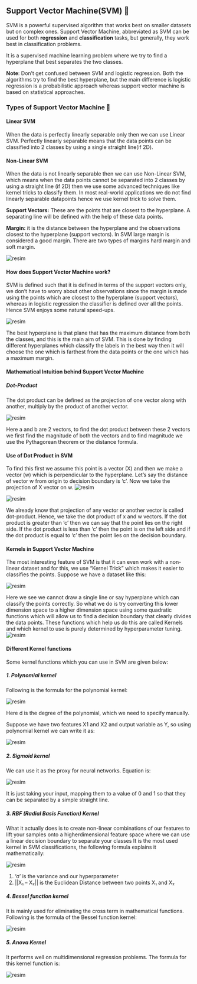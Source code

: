 ## **Support Vector Machine(SVM) :star2:** ## 

SVM is a powerful supervised algorithm that works best on smaller datasets but on complex ones. Support
Vector Machine, abbreviated as SVM can be used for both **regression** and **classification** tasks, but
generally, they work best in classification problems.

It is a supervised machine learning problem where we try to find a hyperplane that best separates the two classes. 

**Note**: Don’t get confused between SVM and logistic regression. Both the algorithms try to find the best hyperplane, but the
main difference is logistic regression is a probabilistic approach whereas support vector machine is based on statistical approaches.

### Types of Support Vector Machine :white_heart: ###

#### Linear SVM ####
When the data is perfectly linearly separable only then we can use Linear SVM. Perfectly linearly
separable means that the data points can be classified into 2 classes by using a single straight line(if 2D).

#### Non-Linear SVM ####
When the data is not linearly separable then we can use Non-Linear SVM, which means when the data points cannot be separated into 
2 classes by using a straight line (if 2D) then we use some advanced techniques like kernel tricks to classify them. 
In most real-world applications we do not find linearly separable datapoints hence we use kernel trick to solve them.

**Support Vectors:** These are the points that are closest to the hyperplane. A separating line will be defined with the help of these data points.

**Margin:** it is the distance between the hyperplane and the observations closest to the hyperplane (support vectors). In SVM large margin is considered a good margin. 
There are two types of margins hard margin and soft margin. 

![resim](https://github.com/NurFortuna/Data-Mining/blob/main/pic/1.PNG)

#### How does Support Vector Machine work? ####

SVM is defined such that it is defined in terms of the support vectors only, we don’t have to worry about
other observations since the margin is made using the points which are closest to the hyperplane (support
vectors), whereas in logistic regression the classifier is defined over all the points. Hence SVM enjoys
some natural speed-ups.

![resim](https://github.com/NurFortuna/Data-Mining/blob/main/pic/2.PNG)

The best hyperplane is that plane that has the maximum distance from both the classes, and this is the main aim of SVM. 
This is done by finding different hyperplanes which classify the labels in 
the best way then it will choose the one which is farthest from the data points or the one which has a maximum margin.

#### Mathematical Intuition behind Support Vector Machine ####

##### Dot-Product #####
The dot product can be defined as the projection of one vector along with another, multiply by the product of another vector.

![resim](https://github.com/NurFortuna/Data-Mining/blob/main/pic/3.PNG)

Here a and b are 2 vectors, to find the dot product between these 2 vectors we first find the magnitude of both the vectors 
and to find magnitude we use the Pythagorean theorem or the distance formula.

#### Use of Dot Product in SVM ####

To find this first we assume this point is a vector (X) and then we make a vector (w) which is perpendicular
to the hyperplane. Let’s say the distance of vector w from origin to decision boundary is ‘c’. Now we take
the projection of X vector on w.
![resim](https://github.com/NurFortuna/Data-Mining/blob/main/pic/4.PNG)

![resim](https://github.com/NurFortuna/Data-Mining/blob/main/pic/5.PNG)

We already know that projection of any vector or another vector is called dot-product. Hence, we take the
dot product of x and w vectors. If the dot product is greater than ‘c’ then we can say that the point lies on the right side. If the dot product is less than ‘c’ then the point is on the left side and if the dot product is
equal to ‘c’ then the point lies on the decision boundary.

#### Kernels in Support Vector Machine ####

The most interesting feature of SVM is that it can even work with a non-linear dataset and for this, 
we use “Kernel Trick” which makes it easier to classifies the points. Suppose we have a dataset like this:

![resim](https://github.com/NurFortuna/Data-Mining/blob/main/pic/8.PNG)

Here we see we cannot draw a single line or say hyperplane which can classify the points correctly. So
what we do is try converting this lower dimension space to a higher dimension space using some quadratic
functions which will allow us to find a decision boundary that clearly divides the data points. These
functions which help us do this are called Kernels and which kernel to use is purely determined by
hyperparameter tuning.
![resim](https://github.com/NurFortuna/Data-Mining/blob/main/pic/9.PNG)

#### Different Kernel functions ####

Some kernel functions which you can use in SVM are given below:

##### 1. Polynomial kernel #####

Following is the formula for the polynomial kernel:

![resim](https://github.com/NurFortuna/Data-Mining/blob/main/pic/poli.PNG)

Here d is the degree of the polynomial, which we need to specify manually.

Suppose we have two features X1 and X2 and output variable as Y, so using polynomial kernel we can
write it as:

![resim](https://github.com/NurFortuna/Data-Mining/blob/main/pic/poli2.PNG)

##### 2. Sigmoid kernel #####

We can use it as the proxy for neural networks. Equation is:

![resim](https://github.com/NurFortuna/Data-Mining/blob/main/pic/sigmoid.PNG)

It is just taking your input, mapping them to a value of 0 and 1 so that they can be separated by a simple
straight line.

##### 3. RBF (Radial Basis Function) Kernel #####

What it actually does is to create non-linear combinations of our features to lift your samples onto a higherdimensional 
feature space where we can use a linear decision boundary to separate your classes 
It is the most used kernel in SVM classifications, the following formula explains it mathematically:

![resim](https://github.com/NurFortuna/Data-Mining/blob/main/pic/10.PNG)

1. ‘σ’ is the variance and our hyperparameter
2. ||X₁ – X₂|| is the Euclidean Distance between two points X₁ and X₂


##### 4. Bessel function kernel #####

It is mainly used for eliminating the cross term in mathematical functions. Following is the formula of the Bessel function kernel:

![resim](https://github.com/NurFortuna/Data-Mining/blob/main/pic/bessel.PNG)

##### 5. Anova Kernel #####

It performs well on multidimensional regression problems. The formula for this kernel function is:

![resim](https://github.com/NurFortuna/Data-Mining/blob/main/pic/anova.PNG)

